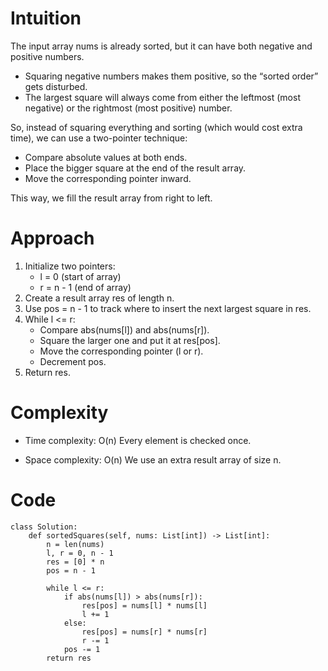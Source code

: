 # Intuition

The input array nums is already sorted, but it can have both negative and positive numbers.

- Squaring negative numbers makes them positive, so the “sorted order” gets disturbed.
- The largest square will always come from either the leftmost (most negative) or the rightmost (most positive) number.

So, instead of squaring everything and sorting (which would cost extra time), we can use a two-pointer technique:

- Compare absolute values at both ends.
- Place the bigger square at the end of the result array.
- Move the corresponding pointer inward.

This way, we fill the result array from right to left.

# Approach

1. Initialize two pointers:
   - l = 0 (start of array)
   - r = n - 1 (end of array)
2. Create a result array res of length n.
3. Use pos = n - 1 to track where to insert the next largest square in res.
4. While l <= r:
   - Compare abs(nums[l]) and abs(nums[r]).
   - Square the larger one and put it at res[pos].
   - Move the corresponding pointer (l or r).
   - Decrement pos.
5. Return res.

# Complexity

- Time complexity: O(n)
  Every element is checked once.

- Space complexity: O(n)
  We use an extra result array of size n.

# Code

```python3 []
class Solution:
    def sortedSquares(self, nums: List[int]) -> List[int]:
        n = len(nums)
        l, r = 0, n - 1
        res = [0] * n
        pos = n - 1

        while l <= r:
            if abs(nums[l]) > abs(nums[r]):
                res[pos] = nums[l] * nums[l]
                l += 1
            else:
                res[pos] = nums[r] * nums[r]
                r -= 1
            pos -= 1
        return res
```
